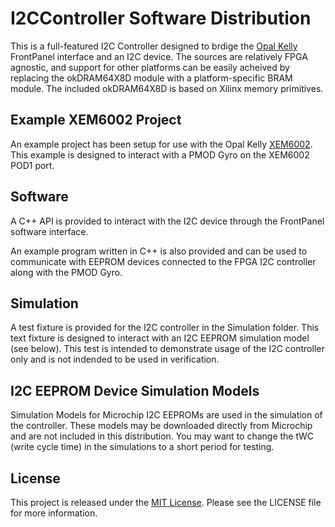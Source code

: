 I2CController Software Distribution
===================================
This is a full-featured I2C Controller designed to brdige the
[Opal Kelly](https://www.opalkelly.com/) FrontPanel interface and an I2C 
device. The sources are relatively FPGA agnostic, and support for other 
platforms can be easily acheived by replacing the okDRAM64X8D module with 
a platform-specific BRAM module. The included okDRAM64X8D is based on 
Xilinx memory primitives.


Example XEM6002 Project
-----------------------
An example project has been setup for use with the Opal Kelly [XEM6002](https://www.opalkelly.com/products/xem6002/).
This example is designed to interact with a PMOD Gyro on the XEM6002 POD1
port.


Software
--------
A C++ API is provided to interact with the I2C device through the 
FrontPanel software interface.

An example program written in C++ is also provided and can be used to
communicate with EEPROM devices connected to the FPGA I2C controller along
with the PMOD Gyro.


Simulation
----------
A test fixture is provided for the I2C controller in the Simulation
folder. This text fixture is designed to interact with an I2C EEPROM
simulation model (see below). This test is intended to demonstrate usage
of the I2C controller only and is not indended to be used in verification.


I2C EEPROM Device Simulation Models
-----------------------------------
Simulation Models for Microchip I2C EEPROMs are used in the simulation of the
controller. These models may be downloaded directly from Microchip and are
not included in this distribution. You may want to change the tWC (write 
cycle time) in the simulations to a short period for testing.

License
-------
This project is released under the [MIT License](https://opensource.org/licenses/MIT).
Please see the LICENSE file for more information.
